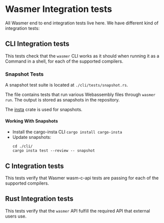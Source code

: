 # Wasmer Integration tests

All Wasmer end to end integration tests live here.
We have different kind of integration tests:

## CLI Integration tests

This tests check that the `wasmer` CLI works as it should when running it
as a Command in a shell, for each of the supported compilers.

### Snapshot Tests

A snapshot test suite is located at `./cli/tests/snapshot.rs`.

The file contains tests that run various Webassembly files through `wasmer run`.
The output is stored as snapshots in the repository.

The [insta](https://github.com/mitsuhiko/insta) crate is used for snapshots.

#### Working With Snapshots

* Install the cargo-insta CLI
  `cargo install cargo-insta`
* Update snapshots:
  ```
  cd ./cli/
  cargo insta test --review -- snapshot
  ```

## C Integration tests

This tests verify that Wasmer wasm-c-api tests are passing for each of the
supported compilers.

## Rust Integration tests

This tests verify that the `wasmer` API fulfill the required API that
external users use.

